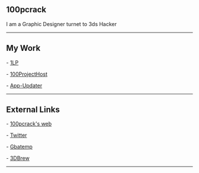## **100pcrack**

I am a Graphic Designer turnet to 3ds Hacker

------------------------------------------------------------------------

## My Work

\- [1LP](http://github.com/100pcrack/1LP/releases)

\- [100ProjectHost](http://100projecthost.tk)

\- [App-Updater](http://github.com/100pcrack/app-updater)

------------------------------------------------------------------------

## External Links

\- [100pcrack's web](http://100pcrack.github.io)

\- [Twitter](http://twitter.com/100pcrack)

\- [Gbatemp](https://gbatemp.net/members/100pcrack.372123/)

\- [3DBrew](http://3dbrew.org/wiki/User:100pcrack)

------------------------------------------------------------------------